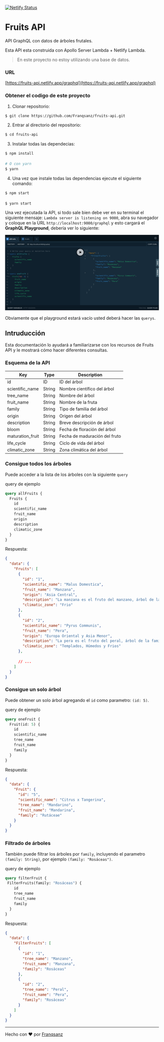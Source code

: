 [![Netlify Status](https://api.netlify.com/api/v1/badges/dabb6e07-14c2-40af-bf96-2c1a00f43fc9/deploy-status)](https://app.netlify.com/sites/fruits-api/deploys)

# Fruits API

API GraphQL con datos de árboles frutales.

Esta API esta construida con Apollo Server Lambda + Netlify Lambda.

> En este proyecto no estoy utilizando una base de datos.

### URL
[https://fruits-api.netlify.app/graphql](https://fruits-api.netlify.app/graphql)

### Obtener el codigo de este proyecto

1. Clonar repositorio:
```sh
$ git clone https://github.com/Franqsanz/fruits-api.git
```
2. Entrar al directorio del repositorio:
```sh
$ cd fruits-api
```
3. Instalar todas las dependecias:
```sh
$ npm install

# O con yarn
$ yarn
```
4. Una vez que instale todas las dependencias ejecute el siguiente comando:
```sh
$ npm start

$ yarn start
```

Una vez ejecutada la API, si todo sale bien debe ver en su terminal el siguiente mensaje: `Lambda server is listening on 9000`, abra su navegador y coloque en la URL `http://localhost:9000/graphql` y esto cargará el **GraphQL Playground**, debería ver lo siguiente:

![playground](./playground.png)

Obviamente que el playground estará vacío usted deberá hacer las `querys`.

## Intruducción
Esta documentación lo ayudará a familiarizarse con los recursos de Fruits API y le mostrará cómo hacer diferentes consultas.

### Esquema de la API
| Key               | Type   | Description                       |
| ----------------- | ------ | --------------------------------- |
| id                | ID     | ID del árbol                      |
| scientific_name   | String | Nombre científico del árbol       |
| tree_name         | String | Nombre del árbol                  |
| fruit_name        | String | Nombre de la fruta                |
| family            | String | Tipo de familia del árbol         |
| origin            | String | Origen del árbol                  |
| description       | String | Breve descripción de árbol       |
| bloom             | String | Fecha de floración del árbol      |
| maturation_fruit  | String | Fecha de maduración del fruto     |
| life_cycle        | String | Ciclo de vida del árbol           |
| climatic_zone     | String | Zona climática del árbol          |

### Consigue todos los árboles
Puede acceder a la lista de los árboles con la siguiente `query`

query de ejemplo

```graphql
query allFruits {
  Fruits {
    id
    scientific_name
    fruit_name
    origin
    description
    climatic_zone
  }
}
```

Respuesta:
```json
{
  "data": {
    "Fruits": [
      {
        "id": "1",
        "scientific_name": "Malus Domestica",
        "fruit_name": "Manzana",
        "origin": "Asia Central",
        "description": "La manzana es el fruto del manzano, árbol de la familia de las rosáceas. Es una fruta pomácea de forma redonda y sabor más o menos dulce, dependiendo de la variedad. La manzana es un árbol caducifolio, generalmente de 2 a 4,5 m (6 a 15 pies) de altura en cultivo y hasta 9 m (30 pies) en la naturaleza.",
        "climatic_zone": "Frio"
      },
      {
        "id": "2",
        "scientific_name": "Pyrus Communis",
        "fruit_name": "Pera",
        "origin": "Europa Oriental y Asia Menor",
        "description": "La pera es el fruto del peral, árbol de la familia de las rosáceas. El fruto es un pomo comestible de verde marron. Es una especie de árbol caducifolio, generalmente de 2 hasta 20 m de altura.",
        "climatic_zone": "Templados, Húmedos y Frios"
      },

      // ...
    ]
  }
}
```

### Consigue un solo árbol
Puede obtener un solo árbol agregando el `id` como parametro: `(id: 5)`.

query de ejemplo

```graphql
query oneFruit {
  Fruit(id: 5) {
    id
    scientific_name
    tree_name
    fruit_name
    family
  }
}
```

Respuesta:
```json
{
  "data": {
    "Fruit": {
      "id": "5",
      "scientific_name": "Citrus x Tangerina",
      "tree_name": "Mandarino",
      "fruit_name": "Mandarina",
      "family": "Rutáceae"
    }
  }
}
```

### Filtrado de árboles
También puede filtrar los árboles por `family`, incluyendo el parametro `(family: String)`, por ejemplo `(family: "Rosáceas")`.

query de ejemplo

```graphql
query filterFruit {
 FilterFruits(family: "Rosáceas") {
    id
    tree_name
    fruit_name
    family
  }
}
```

Respuesta:
```json
{
  "data": {
    "FilterFruits": [
      {
        "id": "1",
        "tree_name": "Manzano",
        "fruit_name": "Manzana",
        "family": "Rosáceas"
      },
      {
        "id": "2",
        "tree_name": "Peral",
        "fruit_name": "Pera",
        "family": "Rosáceas"
      }
    ]
  }
}
```

---
Hecho con ❤ por [Franqsanz](https://franqsanz.netlify.app/)